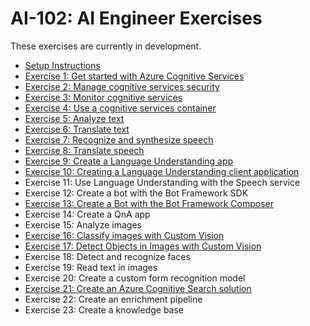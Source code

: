 # AI-102: AI Engineer Exercises

These exercises are currently in development.

- [Setup Instructions](./instructions/00-setup.md)
- [Exercise 1: Get started with Azure Cognitive Services](./instructions/01-get-started-cognitive-services.md)
- [Exercise 2: Manage cognitive services security](./instructions/02-cognitive-services-security.md)
- [Exercise 3: Monitor cognitive services](./instructions/03-monitor-cognitive-services.md)
- [Exercise 4: Use a cognitive services container](./instructions/04-use-a-container.md)
- [Exercise 5: Analyze text](./instructions/05-analyze-text.md)
- [Exercise 6: Translate text](./instructions/06-translate-text.md)
- [Exercise 7: Recognize and synthesize speech](./instructions/07-speech.md)
- [Exercise 8: Translate speech](./instructions/08-translate-speech.md)
- [Exercise 9: Create a Language Understanding app](./instructions/09-language-understanding-app.md)
- [Exercise 10: Creating a Language Understanding client application](./instructions/10-language-understanding-client.md)
- Exercise 11: Use Language Understanding with the Speech service
- Exercise 12: Create a bot with the Bot Framework SDK
- [Exercise 13: Create a Bot with the Bot Framework Composer](./instructions/13-bot-composer.md)
- Exercise 14: Create a QnA app
- Exercise 15: Analyze images
- [Exercise 16: Classify images with Custom Vision](./instructions/16-image-classification.md)
- [Exercise 17: Detect Objects in Images with Custom Vision](./instructions/17-object-detection.md)
- Exercise 18: Detect and recognize faces
- Exercise 19: Read text in images
- Exercise 20: Create a custom form recognition model
- [Exercise 21: Create an Azure Cognitive Search solution](./instructions/21-azure-search.md)
- Exercise 22: Create an enrichment pipeline
- Exercise 23: Create a knowledge base